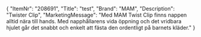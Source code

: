 {
  "ItemNr": "208691",
  "Title": "test",
  "Brand": "MAM",
  "Description": "Twister Clip",
  "MarketingMessage": "Med MAM Twist Clip finns nappen alltid nära till hands. Med napphållarens vida öppning och det vridbara hjulet går det snabbt och enkelt att fästa den ordentligt på barnets kläder."
}